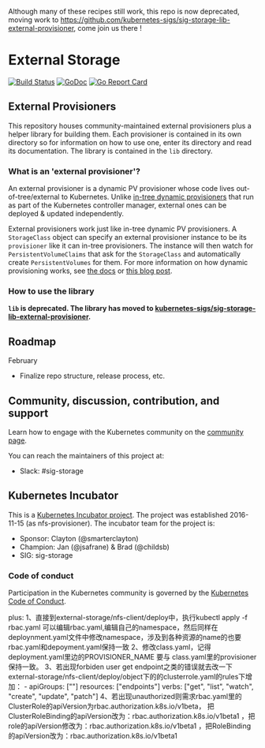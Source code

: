 Although many of these recipes still work, this repo is now deprecated, moving work to https://github.com/kubernetes-sigs/sig-storage-lib-external-provisioner, come join us there !  

# External Storage
[![Build Status](https://travis-ci.org/kubernetes-incubator/external-storage.svg?branch=master)](https://travis-ci.org/kubernetes-incubator/external-storage)
[![GoDoc](https://godoc.org/github.com/kubernetes-incubator/external-storage?status.svg)](https://godoc.org/github.com/kubernetes-incubator/external-storage)
[![Go Report Card](https://goreportcard.com/badge/github.com/kubernetes-incubator/external-storage)](https://goreportcard.com/report/github.com/kubernetes-incubator/external-storage)

## External Provisioners
This repository houses community-maintained external provisioners plus a helper library for building them. Each provisioner is contained in its own directory so for information on how to use one, enter its directory and read its documentation. The library is contained in the `lib` directory.

### What is an 'external provisioner'?
An external provisioner is a dynamic PV provisioner whose code lives out-of-tree/external to Kubernetes. Unlike [in-tree dynamic provisioners](https://kubernetes.io/docs/concepts/storage/storage-classes/#provisioner) that run as part of the Kubernetes controller manager, external ones can be deployed & updated independently.

External provisioners work just like in-tree dynamic PV provisioners. A `StorageClass` object can specify an external provisioner instance to be its `provisioner` like it can in-tree provisioners. The instance will then watch for `PersistentVolumeClaims` that ask for the `StorageClass` and automatically create `PersistentVolumes` for them. For more information on how dynamic provisioning works, see [the docs](http://kubernetes.io/docs/user-guide/persistent-volumes/) or [this blog post](https://kubernetes.io/blog/2016/10/dynamic-provisioning-and-storage-in-kubernetes/).

### How to use the library
**`lib` is deprecated. The library has moved to [kubernetes-sigs/sig-storage-lib-external-provisioner](https://github.com/kubernetes-sigs/sig-storage-lib-external-provisioner).**

## Roadmap

February
* Finalize repo structure, release process, etc.

## Community, discussion, contribution, and support

Learn how to engage with the Kubernetes community on the [community page](http://kubernetes.io/community/).

You can reach the maintainers of this project at:

- Slack: #sig-storage

## Kubernetes Incubator

This is a [Kubernetes Incubator project](https://github.com/kubernetes/community/blob/master/incubator.md). The project was established 2016-11-15 (as nfs-provisioner). The incubator team for the project is:

- Sponsor: Clayton (@smarterclayton)
- Champion: Jan (@jsafrane) & Brad (@childsb)
- SIG: sig-storage

### Code of conduct

Participation in the Kubernetes community is governed by the [Kubernetes Code of Conduct](code-of-conduct.md).


plus:
1、直接到external-storage/nfs-client/deploy中，执行kubectl apply -f rbac.yaml 可以编辑rbac.yaml,编辑自己的namespace，然后同样在deploynment.yaml文件中修改namespace，涉及到各种资源的name的也要rbac.yaml和depoyment.yaml保持一致
2、修改class.yaml，记得deployment.yaml里边的PROVISIONER_NAME 要与 class.yaml里的provisioner保持一致。
3、若出现forbiden user get endpoint之类的错误就去改一下external-storage/nfs-client/deploy/object下的的clusterrole.yaml的rules下增加：  - apiGroups: [""]
    resources: ["endpoints"]
    verbs: ["get", "list", "watch", "create", "update", "patch"]
4、若出现unauthorized则需求rbac.yaml里的ClusterRole的apiVersion为rbac.authorization.k8s.io/v1beta， 把ClusterRoleBinding的apiVersion改为：rbac.authorization.k8s.io/v1beta1 ，把role的apiVersion修改为：rbac.authorization.k8s.io/v1beta1 ，把RoleBinding的apiVersion改为：rbac.authorization.k8s.io/v1beta1 

